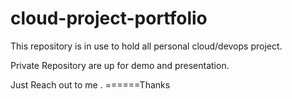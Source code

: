 # cloud-project-portfolio
This repository is in use to hold all personal cloud/devops project.

Private Repository are up for demo and presentation. 

Just Reach out to me . ======Thanks
